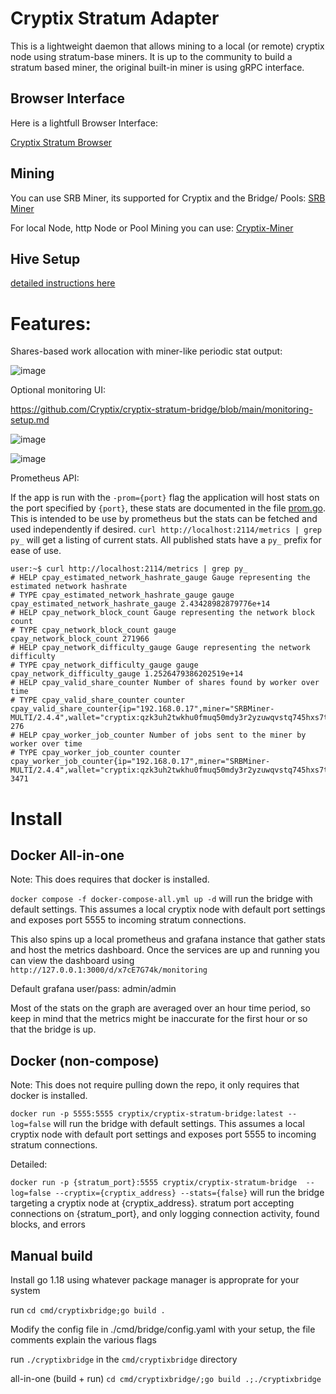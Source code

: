 # Cryptix Stratum Adapter


This is a lightweight daemon that allows mining to a local (or remote)
cryptix node using stratum-base miners. It is up to the community to
build a stratum based miner, the original built-in miner is using gRPC
interface.

## Browser Interface
Here is a lightfull Browser Interface:

[Cryptix Stratum Browser](https://github.com/cryptix-network/cryptix-stratum-bridge-browser-monitor)
## Mining

You can use SRB Miner, its supported for Cryptix and the Bridge/ Pools:
[SRB Miner](https://github.com/doktor83/SRBMiner-Multi/releases)

For local Node, http Node or Pool Mining you can use:
[Cryptix-Miner](https://github.com/cryptix-network/cryptix-miner)


## Hive Setup
[detailed instructions here](hive-setup.md) 


# Features:

Shares-based work allocation with miner-like periodic stat output:

![image](https://user-images.githubusercontent.com/59971111/191983487-479e19ec-a8cb-4edb-afc4-55a1165e79fc.png)



Optional monitoring UI:

https://github.com/Cryptix/cryptix-stratum-bridge/blob/main/monitoring-setup.md

![image](https://user-images.githubusercontent.com/59971111/192025446-f20d74a5-f9e0-4290-b98b-9f56af8f23b4.png)

![image](https://user-images.githubusercontent.com/59971111/191980688-2d0faf6b-d551-4880-a316-de2303cfeb7d.png)


Prometheus API:

If the app is run with the `-prom={port}` flag the application will host stats on the port specified by `{port}`, these stats are documented in the file [prom.go](src/cryptixstratum/prom.go). This is intended to be use by prometheus but the stats can be fetched and used independently if desired. `curl http://localhost:2114/metrics | grep py_` will get a listing of current stats. All published stats have a `py_` prefix for ease of use.

```
user:~$ curl http://localhost:2114/metrics | grep py_
# HELP cpay_estimated_network_hashrate_gauge Gauge representing the estimated network hashrate
# TYPE cpay_estimated_network_hashrate_gauge gauge
cpay_estimated_network_hashrate_gauge 2.43428982879776e+14
# HELP cpay_network_block_count Gauge representing the network block count
# TYPE cpay_network_block_count gauge
cpay_network_block_count 271966
# HELP cpay_network_difficulty_gauge Gauge representing the network difficulty
# TYPE cpay_network_difficulty_gauge gauge
cpay_network_difficulty_gauge 1.2526479386202519e+14
# HELP cpay_valid_share_counter Number of shares found by worker over time
# TYPE cpay_valid_share_counter counter
cpay_valid_share_counter{ip="192.168.0.17",miner="SRBMiner-MULTI/2.4.4",wallet="cryptix:qzk3uh2twkhu0fmuq50mdy3r2yzuwqvstq745hxs7tet25hfd4egcafcdmpdl",worker="002"} 276
# HELP cpay_worker_job_counter Number of jobs sent to the miner by worker over time
# TYPE cpay_worker_job_counter counter
cpay_worker_job_counter{ip="192.168.0.17",miner="SRBMiner-MULTI/2.4.4",wallet="cryptix:qzk3uh2twkhu0fmuq50mdy3r2yzuwqvstq745hxs7tet25hfd4egcafcdmpdl",worker="002"} 3471

```

# Install

## Docker All-in-one

Note: This does requires that docker is installed.

  

`docker compose -f docker-compose-all.yml up -d` will run the bridge with default settings. This assumes a local cryptix node with default port settings and exposes port 5555 to incoming stratum connections.

  

This also spins up a local prometheus and grafana instance that gather stats and host the metrics dashboard. Once the services are up and running you can view the dashboard using `http://127.0.0.1:3000/d/x7cE7G74k/monitoring`

Default grafana user/pass: admin/admin

Most of the stats on the graph are averaged over an hour time period, so keep in mind that the metrics might be inaccurate for the first hour or so that the bridge is up.


## Docker (non-compose)

Note: This does not require pulling down the repo, it only requires that docker is installed.

`docker run -p 5555:5555 cryptix/cryptix-stratum-bridge:latest --log=false` will run the bridge with default settings. This assumes a local cryptix node with default port settings and exposes port 5555 to incoming stratum connections.


Detailed:

`docker run -p {stratum_port}:5555 cryptix/cryptix-stratum-bridge  --log=false --cryptix={cryptix_address} --stats={false}` will run the bridge targeting a cryptix node at {cryptix_address}. stratum port accepting connections on {stratum_port}, and only logging connection activity, found blocks, and errors

  

## Manual build

Install go 1.18 using whatever package manager is approprate for your system

  

run `cd cmd/cryptixbridge;go build .`

  

Modify the config file in ./cmd/bridge/config.yaml with your setup, the file comments explain the various flags

  

run `./cryptixbridge` in the `cmd/cryptixbridge` directory

  

all-in-one (build + run) `cd cmd/cryptixbridge/;go build .;./cryptixbridge`
